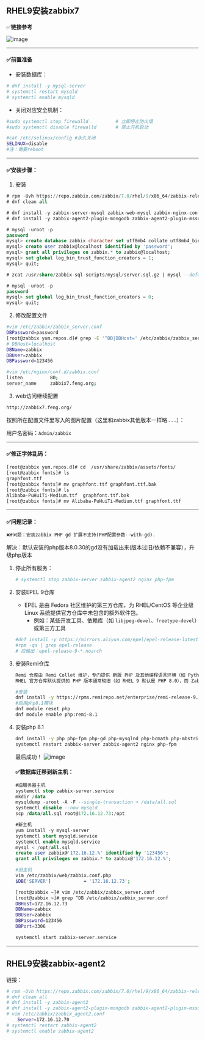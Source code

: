 ## RHEL9安装zabbix7

✅**链接参考**

[](https://www.zabbix.com/cn/download?zabbix=7.0&os_distribution=red_hat_enterprise_linux&os_version=9&components=server_frontend_agent&db=mysql&ws=nginx)

![image](https://github.com/user-attachments/assets/92cd90fd-5069-4f4d-a09e-02303890a816)

---

#### ✅**前置准备**

- 安装数据库：

```bash
# dnf install -y mysql-server
# systemctl restart mysqld
# systemctl enable mysqld
```

- 关闭对应安全机制：

```bash
#sudo systemctl stop firewalld          # 立即停止防火墙
#sudo systemctl disable firewalld       # 禁止开机启动

#cat /etc/selinux/config #永久关闭
SELINUX=disable
#注：需要reboot
```

---

#### ✅**安装步骤：**

1. 安装

```sql
# rpm -Uvh https://repo.zabbix.com/zabbix/7.0/rhel/9/x86_64/zabbix-release-latest-7.0.el9.noarch.rpm
# dnf clean all

# dnf install -y zabbix-server-mysql zabbix-web-mysql zabbix-nginx-conf zabbix-sql-scripts zabbix-selinux-policy zabbix-agent2  zabbix-get
# dnf install -y zabbix-agent2-plugin-mongodb zabbix-agent2-plugin-mssql zabbix-agent2-plugin-postgresql

# mysql -uroot -p
password
mysql> create database zabbix character set utf8mb4 collate utf8mb4_bin;
mysql> create user zabbix@localhost identified by 'password';
mysql> grant all privileges on zabbix.* to zabbix@localhost;
mysql> set global log_bin_trust_function_creators = 1;
mysql> quit;

# zcat /usr/share/zabbix-sql-scripts/mysql/server.sql.gz | mysql --default-character-set=utf8mb4 -uzabbix -p zabbix

# mysql -uroot -p
password
mysql> set global log_bin_trust_function_creators = 0;
mysql> quit;
```

2. 修改配置文件

```bash
#vim /etc/zabbix/zabbix_server.conf
DBPassword=password
[root@zabbix yum.repos.d]# grep -E '^DB|DBHost=' /etc/zabbix/zabbix_server.conf
# DBHost=localhost
DBName=zabbix
DBUser=zabbix
DBPassword=123456
```

```bash
#vim /etc/nginx/conf.d/zabbix.conf
listen          80;
server_name     zabbix7.feng.org;
```

3. web访问继续配置

```bash
http://zabbix7.feng.org/
```

按照所在配置文件里写入的图片配置（这里和zabbix其他版本一样略......）：

用户名密码：`Admin/zabbix`

---

#### ✅**修正字体乱码：**

```bash
[root@zabbix yum.repos.d]# cd  /usr/share/zabbix/assets/fonts/
[root@zabbix fonts]# ls
graphfont.ttf
[root@zabbix fonts]# mv graphfont.ttf graphfont.ttf.bak
[root@zabbix fonts]# ls
Alibaba-PuHuiTi-Medium.ttf  graphfont.ttf.bak
[root@zabbix fonts]# mv Alibaba-PuHuiTi-Medium.ttf graphfont.ttf
```

---

#### ✅**问题记录**：

```bash
❌#问题：安装zabbix PHP gd 扩展不支持(PHP配置参数--with-gd).
```

解决：默认安装的php版本8.0.30的gd没有加载出来(版本过旧/依赖不兼容），升级php版本

1. 停止所有服务：

   ```bash
   # systemctl stop zabbix-server zabbix-agent2 nginx php-fpm
   ```

2. 安装EPEL 9仓库

   - EPEL 是由 Fedora 社区维护的第三方仓库，为 RHEL/CentOS 等企业级 Linux 系统提供官方仓库中未包含的额外软件包。
     - 例如：某些开发工具、依赖库（如 `libjpeg-devel`、`freetype-devel`）或第三方工具

   ```bash
   #dnf install -y https://mirrors.aliyun.com/epel/epel-release-latest-9.noarch.rpm
   #rpm -qa | grep epel-release
   # 应输出：epel-release-9-*.noarch
   ```

3. 安装Remi仓库

   ```markdown
   Remi 仓库由 Remi Collet 维护，专门提供 新版 PHP 及其他编程语言环境（如 Python、Node.js）的软件包。
   RHEL 官方仓库默认提供的 PHP 版本通常较旧（如 RHEL 9 默认是 PHP 8.0），而 Zabbix 7.0 等新软件需要更高版本的 PHP 支持。Remi 仓库允许您在不破坏系统稳定性的情况下升级到新版 PHP。
   ```

   ```bash
   #安装
   dnf install -y https://rpms.remirepo.net/enterprise/remi-release-9.rpm
   #启用php8.1模块
   dnf module reset php
   dnf module enable php:remi-8.1
   ```

4. 安装php 8.1

   ```bash
   dnf install -y php php-fpm php-gd php-mysqlnd php-bcmath php-mbstring php-xml php-ldap
   systemctl restart zabbix-server zabbix-agent2 nginx php-fpm
   ```

   最后成功！
   ![image](https://github.com/user-attachments/assets/ff523b11-2d31-4c93-acb2-d9f8c0e1e268)

   #### ✅数据库迁移到新主机：

   ```sql
   #旧服务器主机
   systemctl stop zabbix-server.service 
   mkdir /data
   mysqldump -uroot -A -F --single-transaction > /data/all.sql
   systemctl disable --now mysqld
   scp /data/all.sql root@172.16.12.73:/opt
   
   #新主机
   yum install -y mysql-server
   systemctl start mysqld.service 
   systemctl enable mysqld.service 
   mysql < /opt/all.sql
   create user zabbix@'172.16.12.%' identified by '123456';
   grant all privileges on zabbix.* to zabbix@'172.16.12.%';
   ```

   ```bash
   #旧主机
   vim /etc/zabbix/web/zabbix.conf.php
   $DB['SERVER']			= '172.16.12.73';
   
   [root@zabbix ~]# vim /etc/zabbix/zabbix_server.conf 
   [root@zabbix ~]# grep ^DB /etc/zabbix/zabbix_server.conf
   DBHost=172.16.12.73
   DBName=zabbix
   DBUser=zabbix
   DBPassword=123456
   DBPort=3306
   
   systemctl start zabbix-server.service
   ```
---
## RHEL9安装zabbix-agent2

链接：[](https://www.zabbix.com/cn/download?zabbix=7.0&os_distribution=red_hat_enterprise_linux&os_version=9&components=agent_2&db=&ws=)

```bash
# rpm -Uvh https://repo.zabbix.com/zabbix/7.0/rhel/9/x86_64/zabbix-release-latest-7.0.el9.noarch.rpm
# dnf clean all
# dnf install -y zabbix-agent2
# dnf install -y zabbix-agent2-plugin-mongodb zabbix-agent2-plugin-mssql zabbix-agent2-plugin-postgresql
# vim /etc/zabbix/zabbix_agent2.conf
	Server=172.16.12.70
# systemctl restart zabbix-agent2
# systemctl enable zabbix-agent2
```





